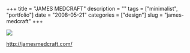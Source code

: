 +++
title = "JAMES MEDCRAFT"
description = ""
tags = ["minimalist", "portfolio"]
date = "2008-05-21"
categories = ["design"]
slug = "james-medcraft"
+++


 

  <div id="screens-thumbs" class="clearfix">
    <div class="txt-center" id="design-submission"><a href="http://jamesmedcraft.com/"><img id='bluga-thumbnail-1265' class='bluga-thumbnail large' src='/media/bluga/
wt4834915353dfa.jpg'/></a></div>  
  </div>   
<p><a href="http://jamesmedcraft.com/">http://jamesmedcraft.com/</a></p>




